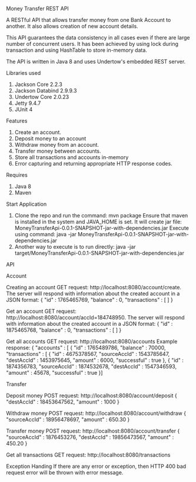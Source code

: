 Money Transfer REST API

A RESTful API that allows transfer money from one Bank Account to another. It also allows creation of new account details.

This API guarantees the data consistency in all cases even if there are large number of concurrent users. It has been achieved by using lock during transaction and using HashTable to store in-memory data.

The API is written in Java 8 and uses Undertow's embedded REST server.

Libraries used
1. Jackson Core 2.2.3
2. Jackson Databind 2.9.9.3
3. Undertow Core 2.0.23
4. Jetty 9.4.7
5. JUnit 4

Features
1. Create an account.
2. Deposit money to an account
3. Withdraw money from an account.
4. Transfer money between accounts.
5. Store all transactions and accounts in-memory
6. Error capturing and returning appropriate HTTP response codes.

Requires
1. Java 8
2. Maven

Start Application
1. Clone the repo and run the command: mvn package
   Ensure that maven is installed in the system and JAVA_HOME is set.
   It will create jar file: MoneyTransferApi-0.0.1-SNAPSHOT-jar-with-dependencies.jar
   Execute using command: java -jar MoneyTransferApi-0.0.1-SNAPSHOT-jar-with-dependencies.jar
2. Another way to execute is to run directly: java -jar target/MoneyTransferApi-0.0.1-SNAPSHOT-jar-with-dependencies.jar

API

Account

Creating an account
GET request: http://localhost:8080/account/create. 
The server will respond with information about the created account in a JSON format:
{
  "id" : 1765465769,
  "balance" : 0,
  "transactions" : [ ]
}

Get an account
GET request: http://localhost:8080/account/accId=184748950. 
The server will respond with information about the created account in a JSON format:
{
  "id" : 1875465768,
  "balance" : 0,
  "transactions" : [ ]
}

Get all accounts
GET request: http://localhost:8080/accounts
Example response:
{
"accounts" : [
{
  "id" : 1765489786,
  "balance" : 70000,
  "transactions" : [ {
    "id" : 4675378567,
    "sourceAccId" : 1543785647,
    "destAccId" : 1453975645,
    "amount" : 6000,
    "successful" : true
  }, {
    "id" : 1874356783,
    "sourceAccId" : 1874532678,
    "destAccId" : 1547346593,
    "amount" : 45678,
    "successful" : true
  }]
  
Transfer

Deposit money
POST request: http://localhost:8080/account/deposit 
{
  "destAccId" : 18453647562,
  "amount" : 1000
}

Withdraw money
POST request: http://localhost:8080/account/withdraw 
{
  "sourceAccId" : 18956478697,
  "amount" : 650.30
}

Transfer money
POST request: http://localhost:8080/account/transfer 
{
  "sourceAccId" : 1876453276,
  "destAccId" : 19856473567,
  "amount" : 450.20
}

Get all transactions
GET request: http://localhost:8080/transactions

Exception Handing
If there are any error or exception, then HTTP 400 bad request error will be thrown with error message.  
